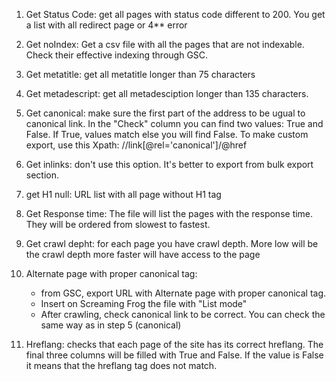 1. Get Status Code: get all pages with status code different to 200. You get a list with all redirect page or 4** error

2. Get noIndex: Get a csv file with all the pages that are not indexable. Check their effective indexing through GSC.

3. Get metatitle: get all metatitle longer than 75 characters

4. Get metadescript: get all metadesciption longer than 135 characters.

5. Get canonical: make sure the first part of the address to be ugual to canonical link.
In the "Check" column you can find two values: True and False.
If True, values match else you will find False.
To make custom export, use this Xpath: //link[@rel='canonical']/@href

6. Get inlinks: don't use this option. It's better to export from bulk export section.

7. get H1 null: URL list with all page without H1 tag

8. Get Response time: The file will list the pages with the response time. They will be ordered from slowest to fastest.

9. Get crawl depht: for each page you have crawl depth. More low will be the crawl depth more faster will have access to the page

10. Alternate page with proper canonical tag: 
    - from GSC, export URL with Alternate page with proper canonical tag.
    - Insert on Screaming Frog the file with "List mode"
    - After crawling, check canonical link to be correct. You can check the same way as in step 5 (canonical)
    
11. Hreflang: checks that each page of the site has its correct hreflang. 
    The final three columns will be filled with True and False. If the value is False it means that the hreflang tag does not match.